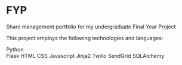 # FYP
Share management portfolio for my undergraduate Final Year Project

This project employs the following technologies and languages:

Python <br>
Flask
HTML
CSS
Javascript
Jinja2
Twilio
SendGrid
SQLAlchemy




